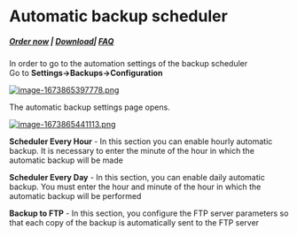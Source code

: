 # Automatic backup scheduler

##### [Order now](https://puqcloud.com/index.php?rp=/store/puqvpn) | [Download](https://download.puqcloud.com/cp/puqvpncp/)| [FAQ](https://faq.puqcloud.com/)

In order to go to the automation settings of the backup scheduler   
Go to **Settings-&gt;Backups-&gt;Configuration**

[![image-1673865397778.png](https://doc.puq.info/uploads/images/gallery/2023-01/scaled-1680-/image-1673865397778.png)](https://doc.puq.info/uploads/images/gallery/2023-01/image-1673865397778.png)

The automatic backup settings page opens.

[![image-1673865441113.png](https://doc.puq.info/uploads/images/gallery/2023-01/scaled-1680-/image-1673865441113.png)](https://doc.puq.info/uploads/images/gallery/2023-01/image-1673865441113.png)

**Scheduler Every Hour** - In this section you can enable hourly automatic backup. It is necessary to enter the minute of the hour in which the automatic backup will be made

**Scheduler Every Day** - In this section, you can enable daily automatic backup. You must enter the hour and minute of the hour in which the automatic backup will be performed

**Backup to FTP** - In this section, you configure the FTP server parameters so that each copy of the backup is automatically sent to the FTP server
